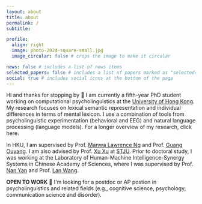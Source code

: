 ```yaml
---
layout: about
title: about
permalink: /
subtitle:

profile:
  align: right
  image: photo-2024-square-small.jpg
  image_circular: false # crops the image to make it circular

news: false # includes a list of news items
selected_papers: false # includes a list of papers marked as "selected={true}"
social: true # includes social icons at the bottom of the page
---
```


Hi and thanks for stopping by 👋 I am currently a fifth-year PhD student working on computational psycholinguistics at the [University of Hong Kong](https://www.hku.hk/). My research focuses on lexical semantic representation and individual differences in terms of mental lexicon. I use a combination of tools from psycholinguistic experimentation (behavioral and EEG) and natural language processing (language models). For a longer overview of my research, click here.

In HKU, I am supervised by Prof. [Manwa Lawrence Ng](https://web.edu.hku.hk/faculty-academics/manwa) and Prof. [Guang Ouyang](https://web.edu.hku.hk/faculty-academics/ouyangg). I am also advised by Prof. [Xu Xu](https://sfl.sjtu.edu.cn/En/Data/View/2619) at [STJU](https://www.sjtu.edu.cn/). Prior to doctoral study, I was working at the Laboratory of Human-Machine Intelligence-Synergy Systems in Chinese Academy of Sciences, where I was supervised by Prof. [Nan Yan](https://people.ucas.edu.cn/~yannan) and Prof. [Lan Wang](https://people.ucas.ac.cn/~0008839).

**OPEN TO WORK** 💼 I'm looking for a postdoc or AP postion in psycholinguistics and related fields (e.g., cognitive science, psychology, communication science and disorder).

